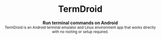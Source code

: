 <h1 align="center">TermDroid</h1>
<p align="center">
  <b>
Run terminal commands on Android</b></br>
  <sub>TermDroid is an Android terminal emulator and Linux environment app that works directly with no rooting or setup required.<sub>
</p>
